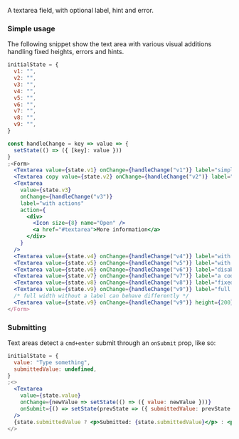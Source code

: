 A textarea field, with optional label, hint and error.

### Simple usage

The following snippet show the text area with various visual additions handling fixed heights, errors and hints.

```jsx
initialState = {
  v1: "",
  v2: "",
  v3: "",
  v4: "",
  v5: "",
  v6: "",
  v7: "",
  v8: "",
  v9: "",
}

const handleChange = key => value => {
  setState(() => ({ [key]: value }))
}
;<Form>
  <Textarea value={state.v1} onChange={handleChange("v1")} label="simple" />
  <Textarea copy value={state.v2} onChange={handleChange("v2")} label="with copying" />
  <Textarea
    value={state.v3}
    onChange={handleChange("v3")}
    label="with actions"
    action={
      <div>
        <Icon size={8} name="Open" />
        <a href="#textarea">More information</a>
      </div>
    }
  />
  <Textarea value={state.v4} onChange={handleChange("v4")} label="with error" error="oh no!" />
  <Textarea value={state.v5} onChange={handleChange("v5")} label="with hint" hint="this is a hint" />
  <Textarea value={state.v6} onChange={handleChange("v6")} label="disabled" disabled />
  <Textarea value={state.v7} onChange={handleChange("v7")} label="a code" code />
  <Textarea value={state.v8} onChange={handleChange("v8")} label="fixed height" height={200} />
  <Textarea value={state.v9} onChange={handleChange("v9")} label="full width" height={200} fullWidth />
  /* full width without a label can behave differently */
  <Textarea value={state.v9} onChange={handleChange("v9")} height={200} fullWidth />
</Form>
```

### Submitting

Text areas detect a `cmd+enter` submit through an `onSubmit` prop, like so:

```jsx
initialState = {
  value: "Type something",
  submittedValue: undefined,
}
;<>
  <Textarea
    value={state.value}
    onChange={newValue => setState(() => ({ value: newValue }))}
    onSubmit={() => setState(prevState => ({ submittedValue: prevState.value }))}
  />
  {state.submittedValue ? <p>Submitted: {state.submittedValue}</p> : <p>Submit by hitting cmd+enter</p>}
</>
```
